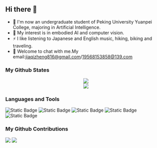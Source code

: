 ## Hi there 👋

- 🔭 I'm now an undergraduate student of Peking University Yuanpei College, majoring in Artificial Intelligence.
- 🌱 My interest is in embodied AI and computer vision.
- ⚡ I like listening to Japanese and English music, hiking, biking and traveling.
- 💬 Welcome to chat with me.My email:jiaqizheng816@gmail.com/19568153858@139.com

### My Github States

<div align="center">
  <img src="https://github-readme-stats.vercel.app/api?username=missswiftie&show_icons=true&theme=cobalt" /> 
</div>

<div align="center">
  <img src="https://github-readme-stats.vercel.app/api/top-langs/?username=Cwd295645351&layout=compact&langs_count=6&text_color=000&icon_color=fff&theme=graywhite" />
</div>

### Languages and Tools

<span > 
  <img alt="Static Badge" src="https://img.shields.io/badge/Visual_Studio_Code-007ACC?style=flat-square&logo=Visual-Studio-Code&logoColor=white"> 
  <img alt="Static Badge" src="https://img.shields.io/badge/Git-F05032?style=flat-square&logo=Git&logoColor=white">
  <img alt="Static Badge" src="https://img.shields.io/badge/python-%26logo%3DGit%26logoColor%3Dwhite">
  <img alt="Static Badge" src="https://img.shields.io/badge/AI-blue">
  <img alt="Static Badge" src="https://img.shields.io/badge/Embodied-AI-purple">
</span>

### My Github Contributions

<img src="https://ghchart.rshah.org/github-missswiftie" />

<img src="https://github-readme-activity-graph.vercel.app/graph?username=missswiftie" />


